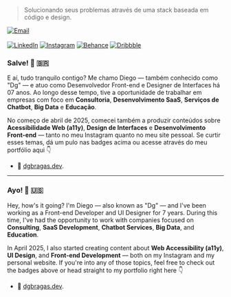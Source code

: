 > Solucionando seus problemas através de uma stack baseada em código e design.

[![Email](https://img.shields.io/badge/Email-000000?style=for-the-badge&logo=maildotru&logoColor=white)](mailto:work@dgbragas.com)
<br />
<br />
[![LinkedIn](https://img.shields.io/badge/LinkedIn-0A66C2?style=for-the-badge&logo=linkedin&logoColor=white)](https://www.linkedin.com/in/dgbragas)
[![Instagram](https://img.shields.io/badge/Instagram-E4405F?style=for-the-badge&logo=instagram&logoColor=white)](https://instagram.com/dgbragas.dev)
[![Behance](https://img.shields.io/badge/Behance-1769FF?style=for-the-badge&logo=behance&logoColor=white)](https://behance.net/dgbragas)
[![Dribbble](https://img.shields.io/badge/Dribbble-EA4C89?style=for-the-badge&logo=dribbble&logoColor=white)](https://dribbble.com/dgbragas)

### Salve! 👋 🇧🇷

E aí, tudo tranquilo contigo? Me chamo Diego — também conhecido como "Dg" — e atuo como Desenvolvedor Front-end e Designer de Interfaces há 07 anos. Ao longo desse tempo, tive a oportunidade de trabalhar em empresas com foco em **Consultoria**, **Desenvolvimento SaaS**, **Serviços de Chatbot**, **Big Data** e **Educação**.

No começo de abril de 2025, comecei também a produzir conteúdos sobre **Acessibilidade Web (a11y)**, **Design de Interfaces** e **Desenvolvimento Front-end** — tanto no meu Instagram quanto no meu site pessoal. Se curtir esses temas, dá um pulo nas badges acima ou acesse através do meu portfólio aqui 👇

- 💙 [dgbragas.dev](https://dgbragas.dev).

---

### Ayo! 👋 🇺🇸

Hey, how's it going? I'm Diego — also known as "Dg" — and I've been working as a Front-end Developer and UI Designer for 7 years. During this time, I've had the opportunity to work with companies focused on **Consulting**, **SaaS Development**, **Chatbot Services**, **Big Data**, and **Education**.

In April 2025, I also started creating content about **Web Accessibility (a11y)**, **UI Design**, and **Front-end Development** — both on my Instagram and my personal website. If you're into any of those topics, feel free to check out the badges above or head straight to my portfolio right here 👇

- 💙 [dgbragas.dev](https://dgbragas.dev).
